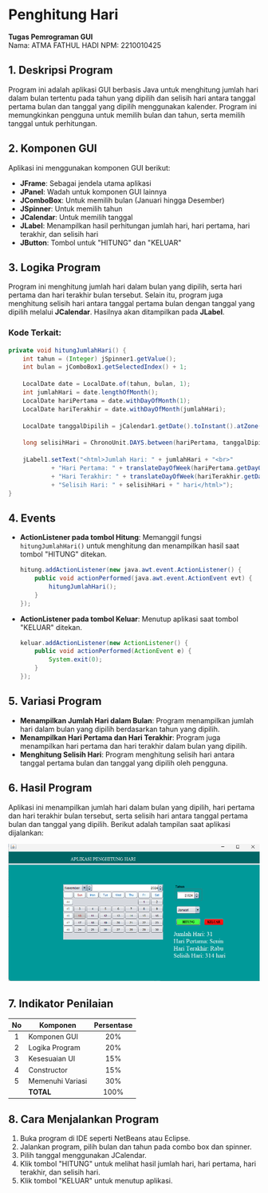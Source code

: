 
# Penghitung Hari

**Tugas Pemrograman GUI**  
Nama: ATMA FATHUL HADI 
NPM: 2210010425  

## 1. Deskripsi Program
Program ini adalah aplikasi GUI berbasis Java untuk menghitung jumlah hari dalam bulan tertentu pada tahun yang dipilih dan selisih hari antara tanggal pertama bulan dan tanggal yang dipilih menggunakan kalender. Program ini memungkinkan pengguna untuk memilih bulan dan tahun, serta memilih tanggal untuk perhitungan.

## 2. Komponen GUI
Aplikasi ini menggunakan komponen GUI berikut:

- **JFrame**: Sebagai jendela utama aplikasi
- **JPanel**: Wadah untuk komponen GUI lainnya
- **JComboBox**: Untuk memilih bulan (Januari hingga Desember)
- **JSpinner**: Untuk memilih tahun
- **JCalendar**: Untuk memilih tanggal
- **JLabel**: Menampilkan hasil perhitungan jumlah hari, hari pertama, hari terakhir, dan selisih hari
- **JButton**: Tombol untuk "HITUNG" dan "KELUAR"

## 3. Logika Program
Program ini menghitung jumlah hari dalam bulan yang dipilih, serta hari pertama dan hari terakhir bulan tersebut. Selain itu, program juga menghitung selisih hari antara tanggal pertama bulan dengan tanggal yang dipilih melalui **JCalendar**. Hasilnya akan ditampilkan pada **JLabel**.

### Kode Terkait:
```java
private void hitungJumlahHari() {
    int tahun = (Integer) jSpinner1.getValue();
    int bulan = jComboBox1.getSelectedIndex() + 1;

    LocalDate date = LocalDate.of(tahun, bulan, 1);
    int jumlahHari = date.lengthOfMonth();
    LocalDate hariPertama = date.withDayOfMonth(1);
    LocalDate hariTerakhir = date.withDayOfMonth(jumlahHari);

    LocalDate tanggalDipilih = jCalendar1.getDate().toInstant().atZone(ZoneId.systemDefault()).toLocalDate();

    long selisihHari = ChronoUnit.DAYS.between(hariPertama, tanggalDipilih);

    jLabel1.setText("<html>Jumlah Hari: " + jumlahHari + "<br>"
            + "Hari Pertama: " + translateDayOfWeek(hariPertama.getDayOfWeek().toString()) + "<br>"
            + "Hari Terakhir: " + translateDayOfWeek(hariTerakhir.getDayOfWeek().toString()) + "<br>"
            + "Selisih Hari: " + selisihHari + " hari</html>");
}
```

## 4. Events
- **ActionListener pada tombol Hitung**: Memanggil fungsi `hitungJumlahHari()` untuk menghitung dan menampilkan hasil saat tombol "HITUNG" ditekan.
   ```java
   hitung.addActionListener(new java.awt.event.ActionListener() {
       public void actionPerformed(java.awt.event.ActionEvent evt) {
           hitungJumlahHari();
       }
   });
   ```
- **ActionListener pada tombol Keluar**: Menutup aplikasi saat tombol "KELUAR" ditekan.
   ```java
   keluar.addActionListener(new ActionListener() {
       public void actionPerformed(ActionEvent e) {
           System.exit(0);
       }
   });
   ```

## 5. Variasi Program
- **Menampilkan Jumlah Hari dalam Bulan**: Program menampilkan jumlah hari dalam bulan yang dipilih berdasarkan tahun yang dipilih.
- **Menampilkan Hari Pertama dan Hari Terakhir**: Program juga menampilkan hari pertama dan hari terakhir dalam bulan yang dipilih.
- **Menghitung Selisih Hari**: Program menghitung selisih hari antara tanggal pertama bulan dan tanggal yang dipilih oleh pengguna.

## 6. Hasil Program
Aplikasi ini menampilkan jumlah hari dalam bulan yang dipilih, hari pertama dan hari terakhir bulan tersebut, serta selisih hari antara tanggal pertama bulan dan tanggal yang dipilih. Berikut adalah tampilan saat aplikasi dijalankan:

![Hasil Program](https://github.com/atmafathulhadi/Tugas4-PenghitungHari-AtmaFathulHadi-2210010425/blob/main/Screenshot%202024-11-10%20050416.png)

## 7. Indikator Penilaian

| No  | Komponen         |  Persentase  |
| :-: | ---------------- |   :-----:    |
|  1  | Komponen GUI     |    20%       |
|  2  | Logika Program   |    20%       |
|  3  | Kesesuaian UI    |    15%       |
|  4  | Constructor      |    15%       |
|  5  | Memenuhi Variasi |    30%       |
|     | **TOTAL**        | 100%         |

## 8. Cara Menjalankan Program
1. Buka program di IDE seperti NetBeans atau Eclipse.
2. Jalankan program, pilih bulan dan tahun pada combo box dan spinner.
3. Pilih tanggal menggunakan JCalendar.
4. Klik tombol "HITUNG" untuk melihat hasil jumlah hari, hari pertama, hari terakhir, dan selisih hari.
5. Klik tombol "KELUAR" untuk menutup aplikasi.
